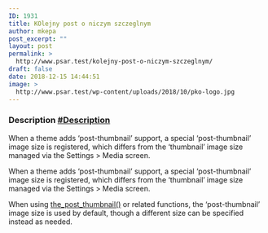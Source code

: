 ```yaml
---
ID: 1931
title: KOlejny post o niczym szczeglnym
author: mkepa
post_excerpt: ""
layout: post
permalink: >
  http://www.psar.test/kolejny-post-o-niczym-szczeglnym/
draft: false
date: 2018-12-15 14:44:51
image: >
  http://www.psar.test/wp-content/uploads/2018/10/pko-logo.jpg
---
```

<!-- wp:heading {"level":3} -->
<h3 id="description">Description&nbsp;<a href="https://developer.wordpress.org/reference/functions/get_the_post_thumbnail/#description">#Description</a></h3>
<!-- /wp:heading -->

<!-- wp:paragraph -->
<p>When a theme adds ‘post-thumbnail’ support, a special ‘post-thumbnail’ image size is registered, which differs from the ‘thumbnail’ image size managed via the Settings &gt; Media screen.</p>
<!-- /wp:paragraph -->

<!-- wp:paragraph -->
<p>When a theme adds ‘post-thumbnail’ support, a special ‘post-thumbnail’ image size is registered, which differs from the ‘thumbnail’ image size managed via the Settings &gt; Media screen.</p>
<!-- /wp:paragraph -->

<!-- wp:paragraph -->
<p>When using&nbsp;<a href="https://developer.wordpress.org/reference/functions/the_post_thumbnail/">the_post_thumbnail()</a>&nbsp;or related functions, the ‘post-thumbnail’ image size is used by default, though a different size can be specified instead as needed.</p>
<!-- /wp:paragraph -->
